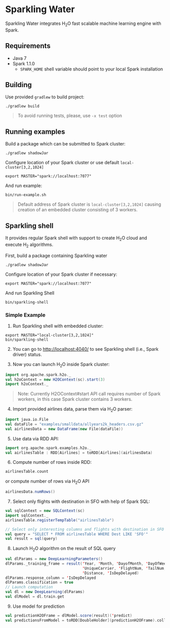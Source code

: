 # Sparkling Water

Sparkling Water integrates H<sub>2</sub>O fast scalable machine learning engine with Spark.

## Requirements

  * Java 7
  * Spark 1.1.0 
    * `SPARK_HOME` shell variable should point to your local Spark installation
  
## Building

Use provided `gradlew` to build project:

```
./gradlew build
```

> To avoid running tests, please, use `-x test` option

## Running examples

Build a package which can be submitted to Spark cluster:
```
./gradlew shadowJar
```

Configure location of your Spark cluster or use default `local-cluster[3,2,1024]`
```
export MASTER="spark://localhost:7077"
```

And run example:
```
bin/run-example.sh
```

> Default address of Spark cluster is `local-cluster[3,2,1024]` causing creation of an embedded cluster consisting of 3 workers.

## Sparkling shell

It provides regular Spark shell with support to create H<sub>2</sub>O cloud and execute H<sub>2</sub> algorithms.

First, build a package containing Sparkling water
```
./gradlew shadowJar
```

Configure location of your Spark cluster if necessary:
```
export MASTER="spark://localhost:7077"
```

And run Sparkling Shell
```
bin/sparkling-shell
```

### Simple Example

1. Run Sparkling shell with embedded cluster:
  ```
  export MASTER="local-cluster[3,2,1024]"
  bin/sparkling-shell
  ```

2. You can go to [http://localhost:4040/](http://localhost:4040/) to see Sparkling shell (i.e., Spark driver) status.


3. Now you can launch H<sub>2</sub>O inside Spark cluster:
  ```scala
  import org.apache.spark.h2o._
  val h2oContext = new H2OContext(sc).start(3)
  import h2oContext._
  ```

  > Note: Currently H2OContext#start API call requires number of Spark workers, in this case Spark cluster contains 3 workers.


4. Import provided airlines data, parse them via H<sub>2</sub>O parser:
  ```scala
  import java.io.File
  val dataFile = "examples/smalldata/allyears2k_headers.csv.gz"
  val airlinesData = new DataFrame(new File(dataFile))
  ```

5. Use data via RDD API:
  ```scala
  import org.apache.spark.examples.h2o._
  val airlinesTable : RDD[Airlines] = toRDD[Airlines](airlinesData)
  ```

6. Compute number of rows inside RDD:
  ```scala
  airlinesTable.count
  ```
  or compute number of rows via H<sub>2</sub>O API
  ```scala
  airlinesData.numRows()
  ```

7. Select only flights with destination in SFO with help of Spark SQL:
  ```scala
  val sqlContext = new SQLContext(sc)
  import sqlContext._ 
  airlinesTable.registerTempTable("airlinesTable")

  // Select only interesting columns and flights with destination in SFO
  val query = "SELECT * FROM airlinesTable WHERE Dest LIKE 'SFO'"
  val result = sql(query)
  ```

8. Launch H<sub>2</sub>O algorithm on the result of SQL query
  ```scala
  val dlParams = new DeepLearningParameters()
  dlParams._training_frame = result('Year, 'Month, 'DayofMonth, 'DayOfWeek, 'CRSDepTime, 'CRSArrTime,
                                    'UniqueCarrier, 'FlightNum, 'TailNum, 'CRSElapsedTime, 'Origin, 'Dest,
                                    'Distance, 'IsDepDelayed)
  dlParams.response_column = 'IsDepDelayed
  dlParams.classification = true
  // Launch computation
  val dl = new DeepLearning(dlParams)
  val dlModel = dl.train.get
  ```
  
9. Use model for prediction
  ```scala
  val predictionH2OFrame = dlModel.score(result)('predict)
  val predictionsFromModel = toRDD[DoubleHolder](predictionH2OFrame).collect.map(_.result.getOrElse(Double.NaN))
  ```
  
